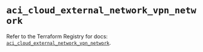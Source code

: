 # `aci_cloud_external_network_vpn_network`

Refer to the Terraform Registry for docs: [`aci_cloud_external_network_vpn_network`](https://registry.terraform.io/providers/ciscodevnet/aci/2.17.0/docs/resources/cloud_external_network_vpn_network).
